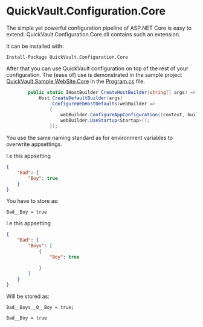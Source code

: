 ﻿# QuickVault.Configuration.Core

The simple yet powerful configuration pipeline of ASP.NET Core is easy to extend. QuickVault.Configuration.Core.dll contains such an extension.

It can be installed with:

```
Install-Package QuickVault.Configuration.Core
```

After that you can use QuickVault configuration on top of the rest of your configuration. The (ease of) use is demonstrated in the sample project [QuickVault.Sample.WebSite.Core](../../Samples/QuickVault.Sample.WebSite.Core/Readme.md]) in the [Program.cs](../../Samples/QuickVault.Sample.WebSite.Core/Program.cs) file.

```csharp
        public static IHostBuilder CreateHostBuilder(string[] args) =>
            Host.CreateDefaultBuilder(args)
                .ConfigureWebHostDefaults(webBuilder =>
                {
                    webBuilder.ConfigureAppConfiguration((context, builder) => builder.AddQuickVault());
                    webBuilder.UseStartup<Startup>();
                });
```


You use the same naming standard as for environment variables to overwrite appsettings.

I.e this appsetting

```json
{
	"Bad": {
		"Boy": true
	}
}
```

You have to store as:

```
Bad__Boy = true
```

I.e this appsetting

```json
{
	"Bad": {
		"Boys": [
			{
				"Boy": true

			}
		]
	}
}
```

Will be stored as: 

```
Bad__Boys__0__Boy = true; 
````

```
Bad__Boy = true
```